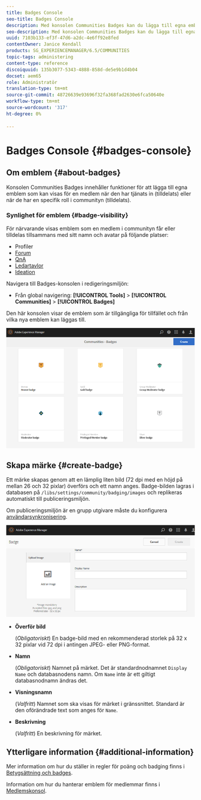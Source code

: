 ```yaml
---
title: Badges Console
seo-title: Badges Console
description: Med konsolen Communities Badges kan du lägga till egna emblem som kan visas för medlemmar när de har en viss roll i communityn (tilldelade) eller när de har en viss roll i communityn
seo-description: Med konsolen Communities Badges kan du lägga till egna emblem som kan visas för medlemmar när de har en viss roll i communityn (tilldelade) eller när de har en viss roll i communityn
uuid: 7103b133-ef3f-47d6-a2dc-4e6ff92e8fed
contentOwner: Janice Kendall
products: SG_EXPERIENCEMANAGER/6.5/COMMUNITIES
topic-tags: administering
content-type: reference
discoiquuid: 135b3077-5343-4888-858d-de5e9b1d4b04
docset: aem65
role: Administratör
translation-type: tm+mt
source-git-commit: 48726639e93696f32fa368fad2630e6fca50640e
workflow-type: tm+mt
source-wordcount: '317'
ht-degree: 0%

---
```



# Badges Console {#badges-console}

## Om emblem {#about-badges}

Konsolen Communities Badges innehåller funktioner för att lägga till egna emblem som kan visas för en medlem när den har tjänats in (tilldelats) eller när de har en specifik roll i communityn (tilldelats).

### Synlighet för emblem {#badge-visibility}

För närvarande visas emblem som en medlem i communityn får eller tilldelas tillsammans med sitt namn och avatar på följande platser:

* Profiler
* [Forum](/help/communities/forum.md)
* [QnA](/help/communities/working-with-qna.md)
* [Ledartavlor](/help/communities/enabling-leaderboard.md)
* [Ideation](/help/communities/ideation-feature.md)

Navigera till Badges-konsolen i redigeringsmiljön:

* Från global navigering: **[!UICONTROL Tools]** > **[!UICONTROL Communities]** > **[!UICONTROL Badges]**

Den här konsolen visar de emblem som är tillgängliga för tillfället och från vilka nya emblem kan läggas till.

![badges-homepage](assets/badges-homepage.png)

## Skapa märke {#create-badge}

Ett märke skapas genom att en lämplig liten bild (72 dpi med en höjd på mellan 26 och 32 pixlar) överförs och ett namn anges. Badge-bilden lagras i databasen på `/libs/settings/community/badging/images` och replikeras automatiskt till publiceringsmiljön.

Om publiceringsmiljön är en grupp utgivare måste du konfigurera [användarsynkronisering](/help/communities/sync.md).

![create-badge](assets/create-badge.png)

* **Överför bild**

   (*Obligatoriskt*) En badge-bild med en rekommenderad storlek på 32 x 32 pixlar vid 72 dpi i antingen JPEG- eller PNG-format.

* **Namn**

   (*Obligatoriskt*) Namnet på märket. Det är standardnodnamnet `Display Name` och databasnodens namn. Om `Name` inte är ett giltigt databasnodnamn ändras det.

* **Visningsnamn**

   (*Valfritt*) Namnet som ska visas för märket i gränssnittet. Standard är den oförändrade text som anges för `Name`.

* **Beskrivning**

   (*Valfritt*) En beskrivning för märket.

## Ytterligare information {#additional-information}

Mer information om hur du ställer in regler för poäng och badging finns i [Betygsättning och badges](/help/communities/implementing-scoring.md).

Information om hur du hanterar emblem för medlemmar finns i [Medlemskonsol](/help/communities/members.md).
